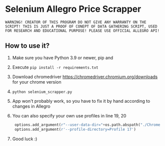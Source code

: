 # Selenium Allegro Price Scrapper


`WARNING! CREATOR OF THIS PROGRAM DO NOT GIVE ANY WARRANTY ON THE SCRIPT! THIS IS JUST A PROOF OF CONEPT OF DATA GATHERING SCRIPT, USED FOR RESEARCH AND EDUCATIONAL PURPOSE! PLEASE USE OFFICIAL ALLEGRO API!`


## How to use it?
1. Make sure you have Python 3.9 or newer, pip and 
2. Execute `pip install -r requirements.txt`
3. Download chromedriver https://chromedriver.chromium.org/downloads for your chrome version
4. `python selenium_scrapper.py`
5. App won't probably work, so you have to fix it by hand according to changes in Allegro
6. You can also specify your own use profiles in line 19, 20
   
   ```python
    options.add_argument(r"--user-data-dir="+os.path.abspath("./ChromeProfile")) 
    options.add_argument(r'--profile-directory=Profile 17')
    ```
7. Good luck :)